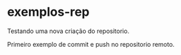 # exemplos-rep
Testando uma nova criação do repositorio.

Primeiro exemplo de commit e push no repositorio remoto.

